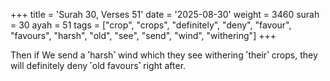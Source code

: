 +++
title = 'Surah 30, Verses 51'
date = '2025-08-30'
weight = 3460
surah = 30
ayah = 51
tags = ["crop", "crops", "definitely", "deny", "favour", "favours", "harsh", "old", "see", "send", "wind", "withering"]
+++

Then if We send a ˹harsh˺ wind which they see withering ˹their˺ crops, they will definitely deny ˹old favours˺ right after.